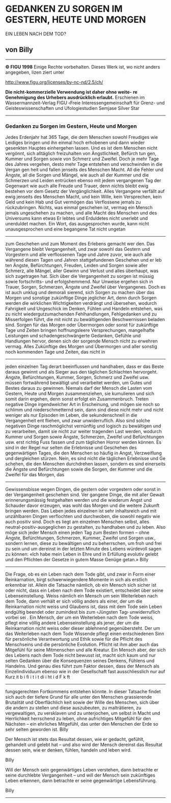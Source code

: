 # GEDANKEN ZU SORGEN IM GESTERN, HEUTE UND MORGEN

 EIN LEBEN NACH DEM TOD?

## von Billy


-----

**© FIGU 1998**
Einige Rechte vorbehalten.
Dieses Werk ist, wo nicht anders
angegeben, lizen ziert unter

http://www.figu.org/licenses/by-nc-nd/2.5/ch/

**Die nicht-kommerzielle Verwendung ist daher ohne weite-**
**re Genehmigung des Urhebers ausdrücklich erlaubt.**
Erschienen im Wassermannzeit-Verlag
FIGU ‹Freie Interessengemeinschaft für Grenz- und Geisteswissenschaften und Ufologiestudien Semjase Silver Star


-----

### Gedanken zu Sorgen im Gestern, Heute und Morgen

Jedes Erdenjahr hat 365 Tage, die dem Menschen sowohl
Freudiges wie Leidiges bringen und ihn einmal hoch erhobenen und dann wieder gesenkten Hauptes einhergehen lassen. Und es ist dem Menschen nicht vergönnt, sich
alltäglich freizuhalten von Ängstlichkeit, Befürch tun gen,
Kummer und Sorgen sowie von Schmerz und Zweifel.
Doch je mehr Tage des Jahres vergehen, desto mehr Tage
entstehen und verschwinden in die Vergan gen heit und
fallen jenseits des Menschen Macht. All die Fehler und
Ängste, all die Sorgen und Mängel, wie auch all der Kummer und die Schmerzen und Leiden entrücken ebenso
mit jedem vergangenen Tag der Gegenwart wie auch alle
Freude und Trauer, denn nichts bleibt ewig bestehen vor
dem Gesetz der Vergänglichkeit.
Alles Vergangene verfällt auf ewig jenseits des Menschen
Macht, und kein Wille, kein Versprechen, kein Geld und
kein Hab und Gut vermögen das Verflossene jemals zu rückzubringen. Nichts, was einmal geschehen ist, vermag ein Mensch jemals ungeschehen zu machen, und alle
Macht des Menschen und des Universums kann etwas
Er lebtes und Erduldetes nicht unerlebt und unerduldet
machen. Ein Wort, das ausgesprochen wurde, kann nicht
unausgesprochen und eine begangene Tat nicht ungetan


-----

zum Geschehen und zum Moment des Erlebens gemacht
wer den. Das Vergangene bleibt Vergangenheit, und zwar
sowohl das Gestern und Vorgestern und alle verflossenen
Tage und Jahre zuvor, wie auch alle während diesen
Tagen und Jahren stattgefundenen Geschehen und er leb ten Ängste, Befürchtungen, Freuden, Leiden und Sorgen
sowie aller Schmerz, alle Mängel, aller Gewinn und Verlust und alles überhaupt, was sich zugetragen hat.
Sich über die Vergangenheit zu sorgen ist müssig sowie
fortschritts- und erfolgshemmend. Nur Unweise ergehen
sich in Trauer, Sorgen, Schmerzen, Ängste und Zweifel
über Vergangenes. Doch es ist auch unklug und demorali sierend, sich Sorgen zu machen über das Morgen und
sonstige zukünftige Dinge jeglicher Art, denn durch
Sorgen werden die wirklichen Wichtigkeiten verdrängt
und übersehen, wodurch Fahrigkeit und Ungeschick im
Denken, Fühlen und Handeln entstehen, was zu nicht
wiedergutzumachenden Fehlhandlungen, Fehlgedanken
und zu Misserfolgen führt, die mit nicht zu bewältigenden
Beschwernissen beladen sind. Sorgen für das Morgen
oder Übermorgen oder sonst für zukünftige Tage und
Zeiten bringen hoffnungsleere Versprechungen, mangelhafte Leistungen und schadengeschwängerte Gedanken,
Gefühle und Handlungen hervor, denen sich der sorgende Mensch nicht zu erwehren vermag.
Alles Zukünftige des Morgen und Übermorgen und aller
sonstig noch kommenden Tage und Zeiten, das nicht in


-----

jeden einzelnen Tag derart beeinflussen und handhaben,
dass er das Beste daraus gewinnt und als Sieger aus den
täglichen Schlachten hervorgeht. Ängste, Befürchtungen,
Kummer, Sorgen, Schmerz und Zweifel usw. müssen
fortwährend bewältigt und verarbeitet werden, um Gutes
und Bestes daraus zu gewinnen. Niemals darf der Mensch
die Lasten vom Gestern, Heute und Morgen zusammenziehen, sie kumulieren und sich somit darin ergehen,
denn sonst erfolgt ein Zusammenbruch. Treten negative
Dinge irgendwelcher Art in Erscheinung, und mögen sie
noch so schlimm und niederschmetternd sein, dann sind
diese nicht mehr und nicht weniger als nur Episoden im
Leben, die sekundenschnell in die Vergangenheit ent fliehen, und zwar unwiderruflich. Also sind solche negativen Dinge raschmöglichst vernünftig und logisch zu
bewältigen und zu verarbeiten, damit sie nicht zur
weiter tragenden Last werden, wodurch Kummer und
Sorgen sowie Ängste, Schmerzen, Zweifel und Befürchtungen usw. erst richtig Fuss fassen und zum täglichen
Horror werden können.
Es sind in der Regel nur selten die Erlebnisse und Geschehen des gegenwärtigen Tages, die den Menschen so
häufig in Angst, Verzweiflung und dergleichen stürzen.
Nein, es sind nicht die täglichen Erlebnisse und Ge schehen, die den Menschen durchdrehen lassen, sondern
es sind einerseits die Ängste und Befürchtungen sowie die
Sorgen, der Kummer und die Zweifel für das Morgen, das


-----

Gewissensbisse wegen Dingen, die gestern oder vorgestern oder sonst in der Vergangenheit geschehen sind.
Ver gangene Dinge, die mit aller Gewalt erinnerungsmässig festgehalten werden und die wiederum Angst und
Schauder davor erzeugen, was wohl das Morgen und die
weitere Zukunft bringen werden.
Das Leben jedes einzelnen ist sehr inhaltsreich und mit
unzählbaren Dingen verflochten und durchwoben, die
sowohl negativ wie auch positiv sind. Doch es liegt am
einzelnen Menschen selbst, alles neutral-positiv-ausgeglichen zu gestalten, zu handhaben und zu leben. Also
möge sich jeder Mensch einen jeden Tag zum Besten
formen – ohne Ängste, Befürchtungen, Schmerzen,
Kummer, Zweifel und Sorgen usw., sondern lernen, diese
zu bewältigen und zu beherrschen, um froh und frei zu
sein und um dereinst in der letzten Minute des Lebens
würdevoll sagen zu können: «Ich habe mein Leben in
Ehre und in Erfüllung evolutiv gelebt und den Pflichten
der Gesetze in gutem Masse Genüge getan.»
Billy


-----

Die Frage, ob es ein Leben nach dem Tode gibt, und zwar
in Form einer Reinkarnation, birgt schwerwiegendere
Momente in sich als erstlich erkennbar ist. Allein die Tatsache nämlich, ob ein Mensch sich sicher ist oder nicht,
dass ein Leben nach dem Tode existiert, entscheidet über
seine Lebenseinstellung. Weiss nämlich ein Mensch um
sein Weiterleben nach dem Tode, dann verhält er sich
völlig anders als einer, der um die Reinkarnation nicht
weiss und Glaubens ist, dass mit dem Tode sein Leben
endgültig beendet oder zumindest bis zum ‹Jüngsten Tag›
unwiderruflich vorbei sei .
Ein Mensch, der um ein Weiterleben nach dem Tode weiss,
pflegt eine völlig andere Lebenseinstellung als jener, der
um die Reinkarnation nicht weiss oder dieser ablehnend
gegenübersteht. Der um das Weiterleben nach dem Tode
Wissende pflegt einen entschiedenen Sinn für persönliche
Verantwortung und Ethik sowie für die Pflicht des
Menschseins und die persönliche Evolution. Pflicht ist
ihm aber auch das Mitgefühl für seine Mitmenschen und
alle Kreatur. Ein Mensch aber, der sich des Lebens nach
dem Tode nicht bewusst ist, macht sich kaum und nur
selten Gedanken über die Konsequenzen seines Denkens,
Fühlens und Handelns. Und genau dies führt zum Faktor
dessen, dass der Mensch als Einzelindividuum ebenso
wie in der Gesellschaft fast ausschliesslich nur auf Kurz it b i fi i t i t di i ht i d F k ft


-----

fungsgerechten Fortkommens entstehen könnte. In dieser
Tatsache findet sich auch der tiefere Grund für alle unter
den Menschen grassierende Brutalität und Oberflächlich keit sowie der Wille des Menschen, sich über die andern
zu stellen und diese auszubeuten, zu malträtieren, zu
vergewaltigen, zu versklaven und zu unterjochen, um
selbst in Macht und Herrlichkeit herrschend zu leben,
ohne aufrichtiges Mitgefühl für den Nächsten – ein ehrliches Mitgefühl, das unter den Menschen der Erde so
sehr selten geworden ist.
Billy

Der Mensch ist stets das Resultat dessen, wie er gedacht,
gefühlt, gehandelt und gelebt hat – und also wird der
Mensch dereinst das Resultat dessen sein, wie er denken,
fühlen, handeln und leben wird.

Billy

Will der Mensch sein gegenwärtiges Leben verstehen,
dann betrachte er seine durchlebte Vergangenheit – und
will der Mensch sein zukünftiges Leben erkennen, dann
betrachte er seine gegenwärtige Lebensführung.

Billy


-----

